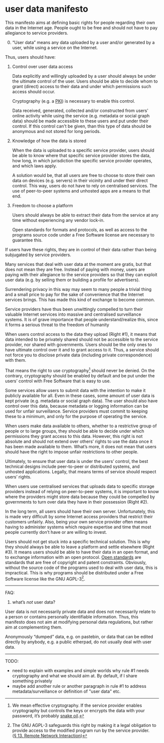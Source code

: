 # user data manifesto

This manifesto aims at defining basic rights for people regarding
their own data in the Internet age. People ought to be free and
should not have to pay allegiance to service providers. 

<ol start="0">
<li>
   “User data” means any data uploaded by a user and/or generated by a user,
   while using a service on the Internet.
</li>
</ol>

Thus, users should have:

1. Control over user data access

    Data explicitly and willingly uploaded by a user should always 
    be under the ultimate control of the user. Users should be able 
    to decide whom to grant (direct) access to their data and under 
    which permissions such access should occur.

    Cryptography (e.g. a [PKI]) is necessary to enable this control.

    Data received, generated, collected and/or constructed from
    users' online activity while using the service (e.g. metadata or social 
    graph data) should be made accessible to these users and put 
    under their control. If this control can't be given, than this
    type of data should be anonymous and not stored for long periods.

[PKI]: https://en.wikipedia.org/wiki/PKI

2. Knowledge of how the data is stored

    When the data is uploaded to a specific service provider,
    users should be able to know where that specific service
    provider stores the data, how long, in which jurisdiction the
    specific service provider operates, and which laws apply.

    A solution would be, that all users are free to choose to 
    store their own data on devices (e.g. servers) in their 
    vicinity and under their direct control. This way, users 
    do not have to rely on centralised services. The use of 
    peer-to-peer systems and unhosted apps are a means to
    that end.

3. Freedom to choose a platform

    Users should always be able to extract their data from
    the service at any time without experiencing any vendor 
    lock-in.

    Open standards for formats and protocols, as well as access 
    to the programs source code under a Free Software license 
    are necessary to guarantee this.

If users have these rights, they are in control of their data 
rather than being subjugated by service providers. 

Many services that deal with user data at the moment are gratis, 
but that does not mean they are free. Instead of paying with money, 
users are paying with their allegiance to the service providers 
so that they can exploit user data (e.g. by selling them or 
building a profile for advertisers). 

Surrendering privacy in this way may seem to many people a trivial 
thing and a small price to pay for the sake of convenience that the
Internet services brings. This has made this kind of exchange to 
become common.

Service providers have thus been unwittingly compelled to turn 
their valuable Internet services into massive and centralised 
surveillance systems. It is of grave importance that people understand/realize
this, since it forms a serious threat to the freedom of humanity

When users control access to the data they upload (Right #1), it
means that data intended to be privately shared should not be
accessible to the service provider, nor shared with governments.
Users should be the only ones to have ultimate control over it and
to grant access to it. Thus, a service should not force you
to disclose private data (including private correspondence) with
them. 

That means the right to use cryptography[^snake-oil] should never
be denied. On the contrary, cryptography should be enabled by
default and be put under the users’ control with Free Software
that is easy to use.  

[^snake-oil]: We mean effective cryptography. If the service
provider enables cryptography but controls the keys or encrypts
the data with your password, it’s probably [snake oil][Snake Oil].

[Snake Oil]: https://en.wikipedia.org/wiki/Snake_oil_%28cryptography%29

Some services allow users to submit data with the intention to
make it publicly available for all. Even in these cases, some
amount of user data is kept private (e.g. metadata or social graph
data). The user should also have control over this data, because
metadata or logging information can be used for unfair surveillance.
Service providers must commit to keeping these to a minimum, and
only for the purpose of operating the service.

When users make data available to others, whether to a restrictive
group of people or to large groups, they should be able to decide
under which permissions they grant access to this data. However,
this right is not absolute and should not extend over others’
rights to use the data once it has been made available to them.
What’s more, it does not mean that users should have the right to
impose unfair restrictions to other people. 

Ultimately, to ensure that user data is under the users’ control,
the best technical designs include peer-to-peer or distributed
systems, and unhosted applications. Legally, that means terms of
service should respect users’ rights.

When users use centralised services that uploads data to specific
storage providers instead of relying on peer-to-peer systems, it
is important to know where the providers might store data because
they could be compelled by governments to turn over data they have
in their possession (Right #2).

In the long term, all users should have their own server.
Unfortunately, this is made very difficult by some Internet access
providers that restrict their customers unfairly. Also, being your
own service provider often means having to administer systems
which require expertise and time that most people currently don’t
have or are willing to invest.

Users should not get stuck into a specific technical solution.
This is why they should always be able to leave a platform and
settle elsewhere (Right #3). It means users should be able to have
their data in an open format, and to exchange information with an
open protocol. [Open standards] are standards that are free of
copyright and patent constraints. Obviously, without the source
code of the programs used to deal with user data, this is
impractical. This is why programs should be distributed under a
Free Software license like the GNU AGPL-3[^agpl].

[^agpl]: The GNU AGPL-3 safeguards this right by making it a
legal obligation to provide access to the modified program run by
the service provider. ([§ 13. Remote Network Interaction][agplv3])

[Open standards]: http://fsfe.org/activities/os/def.html
[agplv3]: http://www.gnu.org/licenses/agpl.html

-----

FAQ:

1. what’s *not* user data?

User data is not necessarily private data and does not necessarily
relate to a person or contains personally identifiable
information. Thus, this manifesto does not aim at modifying
personal data regulations, but rather aim at complementing them.

Anonymously “dumped” data, e.g. on pastebin, or data that can be
edited directly by anybody, e.g. a public etherpad, do not usually
deal with user data.

-----



TODO:

 - need to explain with examples and simple worlds why rule #1
   needs cryptography and what we should aim at. By default, if I
   share something privately
 - maybe add another rule or another paragraph in rule #1 to
   address metadata/surveillance or definition of "user data" etc.
